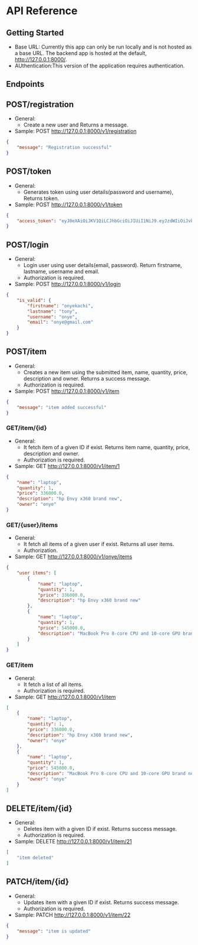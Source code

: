 # API Reference

## Getting Started
- Base URL: Currently this app can only be run locally and is not hosted as a base URL. The backend app is hosted at the default, http://127.0.0.1:8000/.
- AUthentication:This version of the application requires authentication.



## Endpoints

## POST/registration

- General:
  - Create a new user and Returns a message.
- Sample: POST http://127.0.0.1:8000/v1/registration

```json
{
	"message": "Registration successful"
}
```

## POST/token

- General:
   - Generates token using user details(password and username), Returns token.
- Sample: POST http://127.0.0.1:8000/v1/token

```json
{
	"access_token": "eyJ0eXAiOiJKV1QiLCJhbGciOiJIUiI1NiJ9.eyJzdWIiOiJvbnllIiwiZXhwIjoxNjU2MTh4NDM4fQ.9KouIEG03XNeQO34WXgSeoRiOGPMjZUIAhuUXbp2ZWc"
}
```

## POST/login

- General:
  - Login user using user details(email, password). Return firstname, lastname, username and email.
  - Authorization is required.
- Sample: POST http://127.0.0.1:8000/v1/login

```json
{
	"is_valid": {
		"firstname": "onyekachi",
		"lastname": "tony",
		"username": "onye",
		"email": "onye@gmail.com"
	}
}
```

## POST/item

- General:
  - Creates a new item using the submitted item, name, quantity, price, description and owner. Returns a  success message.
  - Authorization is required.
- Sample: POST http://127.0.0.1:8000/v1/item

```json
{
	"message": "item added successful"
}
``` 

### GET/item/{id}

- General:
  - It fetch item of  a given  ID if exist. Returns item name, quantity, price, description and owner.
  - Authorization is required.
- Sample: GET http://127.0.0.1:8000/v1/item/1

```json
{
	"name": "laptop",
	"quantity": 1,
	"price": 336000.0,
	"description": "hp Envy x360 brand new",
	"owner": "onye"
}	
``` 

### GET/{user}/items

- General:
  - It fetch all items of  a given user  if exist. Returns all user items.
  - Authorization.
- Sample: GET http://127.0.0.1:8000/v1/onye/items

```json
{
	"user items": [
		{
			"name": "laptop",
			"quantity": 1,
			"price": 336000.0,
			"description": "hp Envy x360 brand new"
		},
		{
			"name": "laptop",
			"quantity": 1,
			"price": 545000.0,
			"description": "MacBook Pro 8-core CPU and 10-core GPU brand new"
		}
	]
}
```

### GET/item

- General:
  - It fetch a list of all items.
  - Authorization is required.
- Sample: GET http://127.0.0.1:8000/v1/item

```json
[
	{
		"name": "laptop",
		"quantity": 1,
		"price": 336000.0,
		"description": "hp Envy x360 brand new",
		"owner": "onye"
	},
	{
		"name": "laptop",
		"quantity": 1,
		"price": 545000.0,
		"description": "MacBook Pro 8-core CPU and 10-core GPU brand new",
		"owner": "onye"
	}
]
```

## DELETE/item/{id}

- General:
  - Deletes item with a given ID if exist. Returns  success message.
  - Authorization is required.
- Sample: DELETE http://127.0.0.1:8000/v1/item/21

```json
[
	"item deleted"
]
```

## PATCH/item/{id}

- General:
  - Updates item with a given ID if exist. Returns  success message.
  - Authorization is required.
- Sample: PATCH http://127.0.0.1:8000/v1/item/22

```json
{
	"message": "item is updated"
}
```





